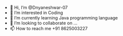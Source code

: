 - 👋 Hi, I’m @Dnyaneshwar-07
- 👀 I’m interested in Coding 
- 🌱 I’m currently learning Java programming language 
- 💞️ I’m looking to collaborate on ...
- 📫 How to reach me +91 8625003227

<!---
Dnyaneshwar-07/Dnyaneshwar-07 is a ✨ special ✨ repository because its `README.md` (this file) appears on your GitHub profile.
You can click the Preview link to take a look at your changes.
--->
